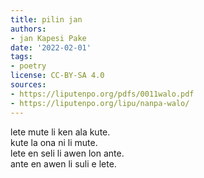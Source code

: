 ```yaml
---
title: pilin jan
authors:
- jan Kapesi Pake
date: '2022-02-01'
tags:
- poetry
license: CC-BY-SA 4.0
sources:
- https://liputenpo.org/pdfs/0011walo.pdf
- https://liputenpo.org/lipu/nanpa-walo/
---
```


lete mute li ken ala kute.  
kute la ona ni li mute.  
lete en seli li awen lon ante.  
ante en awen li suli e lete.